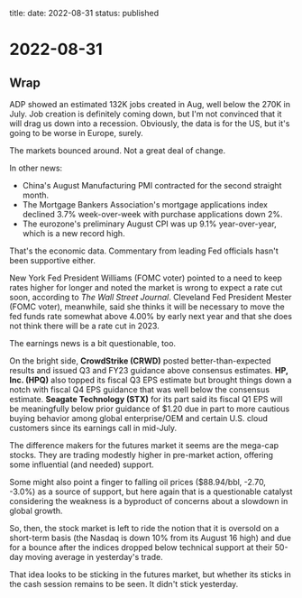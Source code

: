 title: 
date: 2022-08-31
status: published

# 2022-08-31
## Wrap

ADP showed an estimated 132K jobs created in Aug, well below the 270K in July.
Job creation is definitely coming down, but I'm not convinced that it will drag us down into a recession.
Obviously, the data is for the US, but it's going to be worse in Europe, surely.

The markets bounced around. Not a great deal of change.

In other news:
-   China's August Manufacturing PMI contracted for the second straight month.
-   The Mortgage Bankers Association's mortgage applications index declined 3.7% week-over-week with purchase applications down 2%.
-   The eurozone's preliminary August CPI was up 9.1% year-over-year, which is a new record high.


That's the economic data. Commentary from leading Fed officials hasn't been supportive either.

New York Fed President Williams (FOMC voter) pointed to a need to keep rates higher for longer and noted the market is wrong to expect a rate cut soon, according to _The Wall Street Journal_. Cleveland Fed President Mester (FOMC voter), meanwhile, said she thinks it will be necessary to move the fed funds rate somewhat above 4.00% by early next year and that she does not think there will be a rate cut in 2023.

The earnings news is a bit questionable, too.

On the bright side, **CrowdStrike (CRWD)** posted better-than-expected results and issued Q3 and FY23 guidance above consensus estimates. **HP, Inc. (HPQ)** also topped its fiscal Q3 EPS estimate but brought things down a notch with fiscal Q4 EPS guidance that was well below the consensus estimate. **Seagate Technology (STX)** for its part said its fiscal Q1 EPS will be meaningfully below prior guidance of $1.20 due in part to more cautious buying behavior among global enterprise/OEM and certain U.S. cloud customers since its earnings call in mid-July.

The difference makers for the futures market it seems are the mega-cap stocks. They are trading modestly higher in pre-market action, offering some influential (and needed) support.

Some might also point a finger to falling oil prices ($88.94/bbl, -2.70, -3.0%) as a source of support, but here again that is a questionable catalyst considering the weakness is a byproduct of concerns about a slowdown in global growth.

So, then, the stock market is left to ride the notion that it is oversold on a short-term basis (the Nasdaq is down 10% from its August 16 high) and due for a bounce after the indices dropped below technical support at their 50-day moving average in yesterday's trade.

That idea looks to be sticking in the futures market, but whether its sticks in the cash session remains to be seen. It didn't stick yesterday.